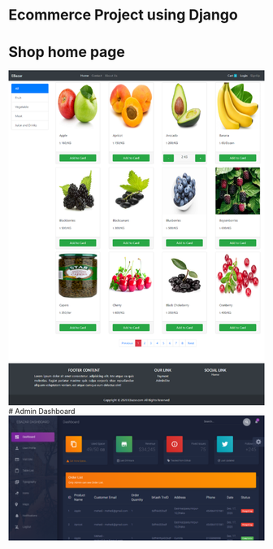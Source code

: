 # Ecommerce Project using Django
# Shop home page
<img src="./screenshort1.png" alt="(7z_ato2j7hcgt912ju5nb7n!x247g73p=+oi2r@k4_k^a11_n">
# Admin Dashboard
<img src="./screeshort2.JPG" alt="(7z_ato2j7hcgt912ju5nb7n!x247g73p=+oi2r@k4_k^a11_n"> 
